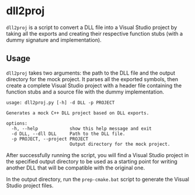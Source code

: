 # dll2proj

`dll2proj` is a script to convert a DLL file into a Visual Studio project by taking all the exports and creating their respective function stubs (with a dummy signature and implementation).

## Usage

`dll2proj` takes two arguments: the path to the DLL file and the output directory for the mock project. It parses all the exported symbols, then create a complete Visual Studio project with a header file containing the function stubs and a source file with the dummy implementation.


```
usage: dll2proj.py [-h] -d DLL -p PROJECT

Generates a mock C++ DLL project based on DLL exports.

options:
  -h, --help            show this help message and exit
  -d DLL, --dll DLL     Path to the DLL file.
  -p PROJECT, --project PROJECT
                        Output directory for the mock project.
```

After successfully running the script, you will find a Visual Studio project in the specified output directory to be used as a starting point for writing another DLL that will be compatible with the original one.

In the output directory, run the `prep-cmake.bat` script to generate the Visual Studio project files.